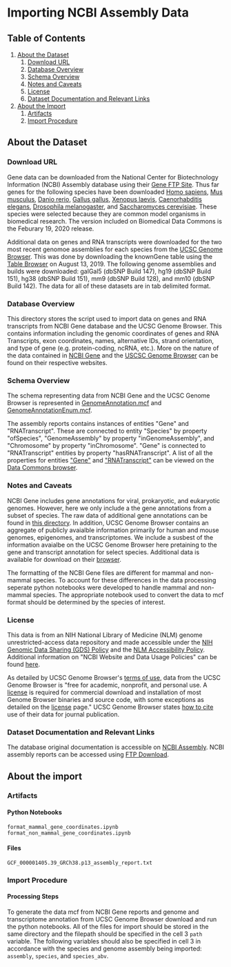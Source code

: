 # Importing NCBI Assembly Data

## Table of Contents

1. [About the Dataset](#about-the-dataset)
    1. [Download URL](#download-url)
    2. [Database Overview](#database-overview)
    3. [Schema Overview](#schema-overview)
    4. [Notes and Caveats](#notes-and-caveats)
    5. [License](#license)
    6. [Dataset Documentation and Relevant Links](#dataset-documentation-and-relevant-links)
2. [About the Import](#about-the-import)
    1. [Artifacts](#artifacts)
    2. [Import Procedure](#import-procedure)


## About the Dataset

### Download URL

Gene data can be downloaded from the National Center for Biotechnology Information (NCBI) Assembly database using their [Gene FTP Site](https://ftp.ncbi.nih.gov/gene/DATA/GENE_INFO/). Thus far genes for the following species have been downloaded [Homo sapiens](https://ftp.ncbi.nih.gov/gene/DATA/GENE_INFO/Mammalia/Homo_sapiens.gene_info.gz), [Mus musculus](https://ftp.ncbi.nih.gov/gene/DATA/GENE_INFO/Mammalia/Mus_musculus.gene_info.gz), [Danio rerio](https://ftp.ncbi.nih.gov/gene/DATA/GENE_INFO/Non-mammalian_vertebrates/Danio_rerio.gene_info.gz), [Gallus gallus](https://ftp.ncbi.nih.gov/gene/DATA/GENE_INFO/Non-mammalian_vertebrates/Gallus_gallus.gene_info.gz), [Xenopus laevis](https://ftp.ncbi.nih.gov/gene/DATA/GENE_INFO/Non-mammalian_vertebrates/Xenopus_laevis.gene_info.gz), [Caenorhabditis elegans](https://ftp.ncbi.nih.gov/gene/DATA/GENE_INFO/Invertebrates/Caenorhabditis_elegans.gene_info.gz), [Drosophila melanogaster](https://ftp.ncbi.nih.gov/gene/DATA/GENE_INFO/Invertebrates/Drosophila_melanogaster.gene_info.gz), and [Saccharomyces cerevisiae](https://ftp.ncbi.nih.gov/gene/DATA/GENE_INFO/Fungi/Saccharomyces_cerevisiae.gene_info.gz). These species were selected because they are common model organisms in biomedical research. The version included on Biomedical Data Commons is the Feburary 19, 2020 release.

Additional data on genes and RNA transcripts were downloaded for the two most recent genomoe assemblies for each species from the [UCSC Genome Browser](https://genome.ucsc.edu/). This was done by downloading the knownGene table using the [Table Browser](https://genome.ucsc.edu/cgi-bin/hgTables) on August 13, 2019. The following genome assemblies and builds were downloaded: galGal5 (dbSNP Build 147), hg19 (dbSNP Build 151), hg38 (dbSNP Build 151), mm9 (dbSNP Build 128), and mm10 (dbSNP Build 142). The data for all of these datasets are in tab delimited format.

### Database Overview

This directory stores the script used to import data on genes and RNA transcripts from NCBI Gene database and the UCSC Genome Browser. This contains information including the genomic coordinates of genes and RNA Transcripts, exon coordinates, names, alternative IDs, strand orientation, and type of gene (e.g. protein-coding, ncRNA, etc.). More on the nature of the data contained in [NCBI Gene](https://www.ncbi.nlm.nih.gov/books/NBK3841/#EntrezGene.Quick_Start) and the [USCSC Genome Browser](https://genome.ucsc.edu/goldenPath/newsarch.html) can be found on their respective websites.

### Schema Overview

The schema representing data from NCBI Gene and the UCSC Genome Browser is represented in [GenomeAnnotation.mcf](https://github.com/datacommonsorg/schema/blob/main/biomedical_schema/genome_annotation.mcf) and [GenomeAnnotationEnum.mcf](https://github.com/datacommonsorg/schema/tree/main/biomedical_schema/genome_annotation_enum.mcf).

The assembly reports contains instances of entities "Gene" and "RNATranscript". These are connected to entity "Species" by property "ofSpecies", "GenomeAssembly" by property "inGenomeAssembly", and "Chromosome" by property "inChromosome". "Gene" is connected to "RNATranscript" entities by property "hasRNATranscript". A list of all the properties for entities ["Gene"](https://datacommons.org/browser/Gene) and ["RNATranscript"](https://datacommons.org/browser/RNATranscript) can be viewed on the [Data Commons browser](https://datacommons.org/browser).

### Notes and Caveats

NCBI Gene includes gene annotations for viral, prokaryotic, and eukaryotic genomes. However, here we only include a the gene annotations from a subset of species. The raw data of additional gene annotations can be found in [this directory](https://ftp.ncbi.nih.gov/gene/DATA/GENE_INFO/). In addition, UCSC Genome Browser contains an aggregate of publicly avaialble information primarily for human and mouse genomes, epigenomes, and transcriptomes. We include a susbest of the information avaialbe on the UCSC Genome Browser here pretaining to the gene and transcript annotation for select species. Additional data is available for download on their [browser](https://genome.ucsc.edu/goldenPath/help/ftp.html).

The formatting of the NCBI Gene files are different for mammal and non-mammal species. To account for these differences in the data processing seperate python notebooks were developed to handle mammal and non-mammal species. The appropriate notebook used to convert the data to mcf format should be determined by the species of interest.

### License
This data is from an NIH National Library of Medicine (NLM) genome unrestricted-access data repository and made accessible under the [NIH Genomic Data Sharing (GDS) Policy](https://osp.od.nih.gov/scientific-sharing/genomic-data-sharing/) and the [NLM Accessibility Policy](https://www.nlm.nih.gov/accessibility.html). Additional information on "NCBI Website and Data Usage Policies" can be found [here](https://www.ncbi.nlm.nih.gov/home/about/policies/).

As detailed by UCSC Genome Browser's [terms of use](https://genome.ucsc.edu/conditions.html), data from the UCSC Genome Browser is "free for academic, nonprofit, and personal use. A [license](https://genome.ucsc.edu/license/) is required for commercial download and installation of most Genome Browser binaries and source code, with some exceptions as detailed on the [license](https://genome.ucsc.edu/license/) page." UCSC Genome Browser states [how to cite](https://genome.ucsc.edu/cite.html) use of their data for journal publication.

### Dataset Documentation and Relevant Links

The database original documentation is accessible on [NCBI Assembly](https://www.ncbi.nlm.nih.gov/assembly/help/). NCBI assembly reports can be accessed using [FTP Download](https://ftp.ncbi.nlm.nih.gov/genomes/all/).

## About the import

### Artifacts

#### Python Notebooks

`format_mammal_gene_coordinates.ipynb`
`format_non_mammal_gene_coordinates.ipynb`

#### Files

`GCF_000001405.39_GRCh38.p13_assembly_report.txt`

### Import Procedure

#### Processing Steps 

To generate the data mcf from NCBI Gene reports and genome and transcriptome annotation from UCSC Genome Browser download and run the python notebooks. All of the files for import should be stored in the same directory and the filepath should be specified in the cell 3 `path` variable. The following variables should also be specified in cell 3 in accordance with the species and genome assembly being imported: `assembly`, `species`, and `species_abv`.

